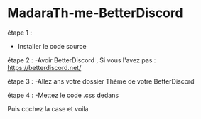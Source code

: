# MadaraTh-me-BetterDiscord

étape 1 :
- Installer le code source 

étape 2 : 
-Avoir BetterDiscord , Si vous l'avez pas : https://betterdiscord.net/

étape 3 : 
-Allez ans votre dossier Thème de votre BetterDiscord

étape 4 : 
-Mettez le code .css dedans 

Puis cochez la case et voila 
